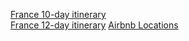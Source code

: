 [France 10-day itinerary](./france-shorter-itinerary37.md)  
[France 12-day itinerary](./france-longer-itinerary.md)
[Airbnb Locations](./france-accommodation-guide.md.md)